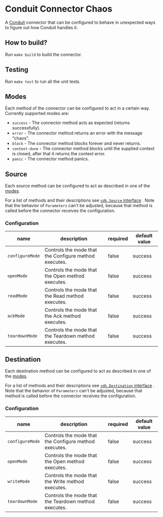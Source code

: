 # Conduit Connector Chaos

A [Conduit](https://conduit.io) connector that can be configured to behave in
unexpected ways to figure out how Conduit handles it.

## How to build?

Run `make build` to build the connector.

## Testing

Run `make test` to run all the unit tests.

## Modes

Each method of the connector can be configured to act in a certain way.
Currently supported modes are:

- `success` - The connector method acts as expected (returns successfully).
- `error` - The connector method returns an error with the message "chaos".
- `block` - The connector method blocks forever and never returns.
- `context-done` - The connector method blocks until the supplied context is
  closed, after that it returns the context error.
- `panic` - The connector method panics.

## Source

Each source method can be configured to act as described in one of the
[modes](#Modes).

For a list of methods and their descriptions
see [`sdk.Source` interface](https://pkg.go.dev/github.com/conduitio/conduit-connector-sdk#Source)
. Note that the behavior of `Parameters` can't be adjusted, because that method
is called before the connector receives the configuration.

### Configuration

| name            | description                                           | required | default value |
|-----------------|-------------------------------------------------------|----------|---------------|
| `configureMode` | Controls the mode that the Configure method executes. | false    | success       |
| `openMode`      | Controls the mode that the Open method executes.      | false    | success       |
| `readMode`      | Controls the mode that the Read method executes.      | false    | success       |
| `ackMode`       | Controls the mode that the Ack method executes.       | false    | success       |
| `teardownMode`  | Controls the mode that the Teardown method executes.  | false    | success       |

## Destination

Each destination method can be configured to act as described in one of the
[modes](#Modes).

For a list of methods and their descriptions
see [`sdk.Destination` interface](https://pkg.go.dev/github.com/conduitio/conduit-connector-sdk#Destination)
. Note that the behavior of `Parameters` can't be adjusted, because that method
is called before the connector receives the configuration.

### Configuration

| name            | description                                           | required | default value |
|-----------------|-------------------------------------------------------|----------|---------------|
| `configureMode` | Controls the mode that the Configure method executes. | false    | success       |
| `openMode`      | Controls the mode that the Open method executes.      | false    | success       |
| `writeMode`     | Controls the mode that the Write method executes.     | false    | success       |
| `teardownMode`  | Controls the mode that the Teardown method executes.  | false    | success       |
